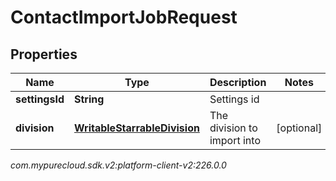 # ContactImportJobRequest


## Properties

| Name | Type | Description | Notes |
| ------------ | ------------- | ------------- | ------------- |
| **settingsId** | **String** | Settings id |  |
| **division** | [**WritableStarrableDivision**](WritableStarrableDivision) | The division to import into |  [optional] |




_com.mypurecloud.sdk.v2:platform-client-v2:226.0.0_

